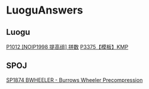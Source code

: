 # LuoguAnswers

## Luogu
[P1012 [NOIP1998 提高组] 拼数](/P1012/)
[P3375【模板】KMP](/P3375/)

## SPOJ
[SP1874 BWHEELER - Burrows Wheeler Precompression](/SP1874/)

